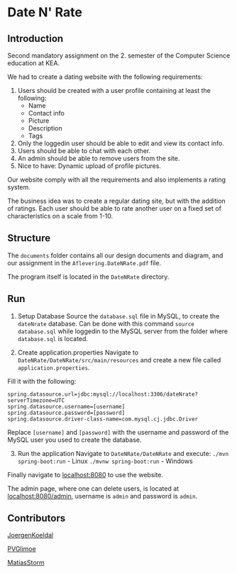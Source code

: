 # Date N' Rate
## Introduction
Second mandatory assignment on the 2. semester of the Computer Science education at KEA.

We had to create a dating website with the following requirements:
1. Users should be created with a user profile containing at least the following:
    * Name
    * Contact info
    * Picture
    * Description
    * Tags
2. Only the loggedin user should be able to edit and view its contact info.
3. Users should be able to chat with each other.
4. An admin should be able to remove users from the site.
5. Nice to have: Dynamic upload of profile pictures.

Our website comply with all the requirements and also implements a rating system.

The business idea was to create a regular dating site, but with the addition of ratings.
Each user should be able to rate another user on a fixed set of characteristics on a scale from 1-10.


## Structure
The `documents` folder contains all our design documents and diagram, and our assignment in the `Aflevering.DateNRate.pdf` file.

The program itself is located in the `DateNRate` directory.


## Run
1. Setup Database
Source the `database.sql` file in MySQL, to create the `dateNrate` database.
Can be done with this command `source database.sql` while loggedin to the MySQL server from the folder where `database.sql` is located.

2. Create application.properties
Navigate to `DateNRate/DateNRate/src/main/resources` and create a new file called `application.properties`.

Fill it with the following:
```
spring.datasource.url=jdbc:mysql://localhost:3306/dateNrate?serverTimezone=UTC
spring.datasource.username=[username]
spring.datasource.password=[password]
spring.datasource.driver-class-name=com.mysql.cj.jdbc.Driver
```
Replace `[username]` and `[password]` with the username and password of the MySQL user you used to create the database.

3. Run the application
Navigate to `DateNRate/DateNRate` and execute:
`./mvn spring-boot:run` - Linux
`./mvnw spring-boot:run` - Windows
 
Finally navigate to [localhost:8080](localhost:8080) to use the website.

The admin page, where one can delete users, is located at [localhost:8080/admin](localhost:8080/admin), username is `admin` and password is `admin`.


## Contributors
[JoergenKoeldal](https://github.com/JoergenKoeldal)

[PVGlimoe](https://github.com/PVGlimoe)

[MatiasStorm](https://github.com/MatiasStorm)
